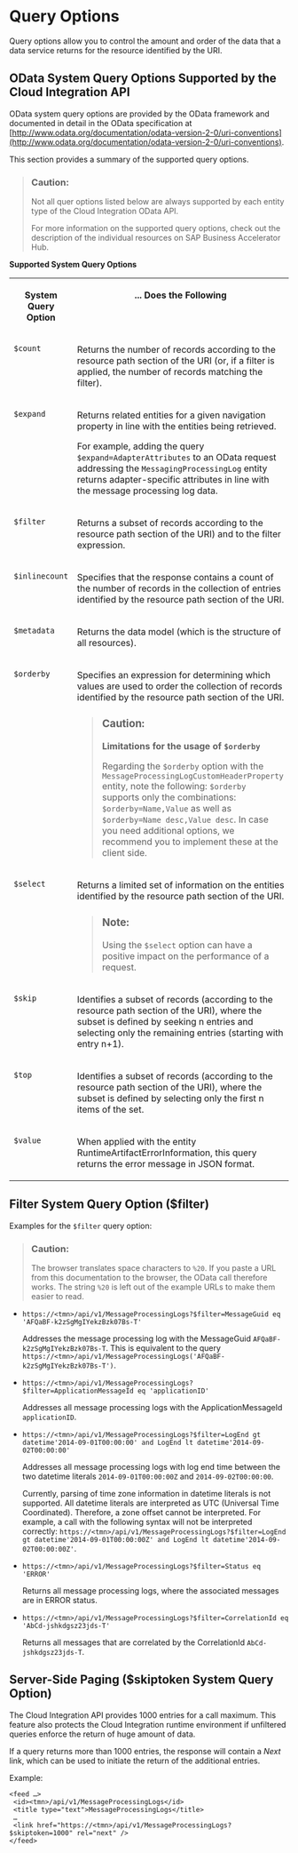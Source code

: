 <!-- loio99f4b708b1e4474ebe8af1a653aa4c55 -->

# Query Options

Query options allow you to control the amount and order of the data that a data service returns for the resource identified by the URI.



## OData System Query Options Supported by the Cloud Integration API

OData system query options are provided by the OData framework and documented in detail in the OData specification at [http://www.odata.org/documentation/odata-version-2-0/uri-conventions](http://www.odata.org/documentation/odata-version-2-0/uri-conventions).

This section provides a summary of the supported query options.

> ### Caution:  
> Not all quer options listed below are always supported by each entity type of the Cloud Integration OData API.
> 
> For more information on the supported query options, check out the description of the individual resources on SAP Business Accelerator Hub.

**Supported System Query Options**


<table>
<tr>
<th valign="top">

System Query Option



</th>
<th valign="top">

... Does the Following



</th>
</tr>
<tr>
<td valign="top">

`$count` 



</td>
<td valign="top">

Returns the number of records according to the resource path section of the URI \(or, if a filter is applied, the number of records matching the filter\).



</td>
</tr>
<tr>
<td valign="top">

`$expand` 



</td>
<td valign="top">

Returns related entities for a given navigation property in line with the entities being retrieved.

For example, adding the query `$expand=AdapterAttributes` to an OData request addressing the `MessagingProcessingLog` entity returns adapter-specific attributes in line with the message processing log data.



</td>
</tr>
<tr>
<td valign="top">

`$filter` 



</td>
<td valign="top">

Returns a subset of records according to the resource path section of the URI\) and to the filter expression.



</td>
</tr>
<tr>
<td valign="top">

`$inlinecount` 



</td>
<td valign="top">

Specifies that the response contains a count of the number of records in the collection of entries identified by the resource path section of the URI.



</td>
</tr>
<tr>
<td valign="top">

`$metadata` 



</td>
<td valign="top">

Returns the data model \(which is the structure of all resources\).



</td>
</tr>
<tr>
<td valign="top">

`$orderby` 



</td>
<td valign="top">

Specifies an expression for determining which values are used to order the collection of records identified by the resource path section of the URI.

> ### Caution:  
> **Limitations for the usage of `$orderby`**
> 
> Regarding the `$orderby` option with the `MessageProcessingLogCustomHeaderProperty` entity, note the following: `$orderby` supports only the combinations: `$orderby=Name,Value` as well as `$orderby=Name desc,Value desc`. In case you need additional options, we recommend you to implement these at the client side.



</td>
</tr>
<tr>
<td valign="top">

`$select` 



</td>
<td valign="top">

Returns a limited set of information on the entities identified by the resource path section of the URI.

> ### Note:  
> Using the `$select` option can have a positive impact on the performance of a request.



</td>
</tr>
<tr>
<td valign="top">

`$skip` 



</td>
<td valign="top">

Identifies a subset of records \(according to the resource path section of the URI\), where the subset is defined by seeking n entries and selecting only the remaining entries \(starting with entry n+1\).



</td>
</tr>
<tr>
<td valign="top">

`$top` 



</td>
<td valign="top">

Identifies a subset of records \(according to the resource path section of the URI\), where the subset is defined by selecting only the first n items of the set.



</td>
</tr>
<tr>
<td valign="top">

`$value` 



</td>
<td valign="top">

When applied with the entity RuntimeArtifactErrorInformation, this query returns the error message in JSON format.



</td>
</tr>
</table>



## Filter System Query Option \($filter\)

Examples for the `$filter` query option:

> ### Caution:  
> The browser translates space characters to `%20`. If you paste a URL from this documentation to the browser, the OData call therefore works. The string `%20` is left out of the example URLs to make them easier to read.

-   `https://<tmn>/api/v1/MessageProcessingLogs?$filter=MessageGuid eq 'AFQaBF-k2zSgMgIYekzBzk07Bs-T'`

    Addresses the message processing log with the MessageGuid `AFQaBF-k2zSgMgIYekzBzk07Bs-T`. This is equivalent to the query `https://<tmn>/api/v1/MessageProcessingLogs('AFQaBF-k2zSgMgIYekzBzk07Bs-T')`.

-   `https://<tmn>/api/v1/MessageProcessingLogs?$filter=ApplicationMessageId eq 'applicationID'`

    Addresses all message processing logs with the ApplicationMessageId `applicationID`.

-   `https://<tmn>/api/v1/MessageProcessingLogs?$filter=LogEnd gt datetime'2014-09-01T00:00:00' and LogEnd lt datetime'2014-09-02T00:00:00'`

    Addresses all message processing logs with log end time between the two datetime literals `2014-09-01T00:00:00Z` and `2014-09-02T00:00:00`.

    Currently, parsing of time zone information in datetime literals is not supported. All datetime literals are interpreted as UTC \(Universal Time Coordinated\). Therefore, a zone offset cannot be interpreted. For example, a call with the following syntax will not be interpreted correctly: `https://<tmn>/api/v1/MessageProcessingLogs?$filter=LogEnd gt datetime'2014-09-01T00:00:00Z' and LogEnd lt datetime'2014-09-02T00:00:00Z'`.

-   `https://<tmn>/api/v1/MessageProcessingLogs?$filter=Status eq 'ERROR'`

    Returns all message processing logs, where the associated messages are in ERROR status.

-   `https://<tmn>/api/v1/MessageProcessingLogs?$filter=CorrelationId eq 'AbCd-jshkdgsz23jds-T'`

    Returns all messages that are correlated by the CorrelationId `AbCd-jshkdgsz23jds-T`.




## Server-Side Paging \($skiptoken System Query Option\)

The Cloud Integration API provides 1000 entries for a call maximum. This feature also protects the Cloud Integration runtime environment if unfiltered queries enforce the return of huge amount of data.

If a query returns more than 1000 entries, the response will contain a *Next* link, which can be used to initiate the return of the additional entries.

Example:

```
<feed …>
 <id><tmn>/api/v1/MessageProcessingLogs</id>
 <title type="text">MessageProcessingLogs</title>
 …
 <link href="https://<tmn>/api/v1/MessageProcessingLogs?$skiptoken=1000" rel="next" />
</feed>
```

